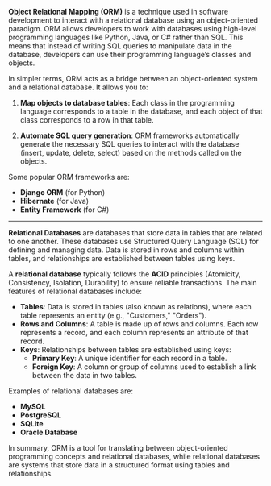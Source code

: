 **Object Relational Mapping (ORM)** is a technique used in software development to interact with a relational database using an object-oriented paradigm. ORM allows developers to work with databases using high-level programming languages like Python, Java, or C# rather than SQL. This means that instead of writing SQL queries to manipulate data in the database, developers can use their programming language’s classes and objects.

In simpler terms, ORM acts as a bridge between an object-oriented system and a relational database. It allows you to:

1. **Map objects to database tables**: Each class in the programming language corresponds to a table in the database, and each object of that class corresponds to a row in that table.
   
2. **Automate SQL query generation**: ORM frameworks automatically generate the necessary SQL queries to interact with the database (insert, update, delete, select) based on the methods called on the objects.

Some popular ORM frameworks are:
- **Django ORM** (for Python)
- **Hibernate** (for Java)
- **Entity Framework** (for C#)

---

**Relational Databases** are databases that store data in tables that are related to one another. These databases use Structured Query Language (SQL) for defining and managing data. Data is stored in rows and columns within tables, and relationships are established between tables using keys.

A **relational database** typically follows the **ACID** principles (Atomicity, Consistency, Isolation, Durability) to ensure reliable transactions. The main features of relational databases include:

- **Tables**: Data is stored in tables (also known as relations), where each table represents an entity (e.g., "Customers," "Orders").
- **Rows and Columns**: A table is made up of rows and columns. Each row represents a record, and each column represents an attribute of that record.
- **Keys**: Relationships between tables are established using keys:
  - **Primary Key**: A unique identifier for each record in a table.
  - **Foreign Key**: A column or group of columns used to establish a link between the data in two tables.

Examples of relational databases are:
- **MySQL**
- **PostgreSQL**
- **SQLite**
- **Oracle Database**

In summary, ORM is a tool for translating between object-oriented programming concepts and relational databases, while relational databases are systems that store data in a structured format using tables and relationships.
